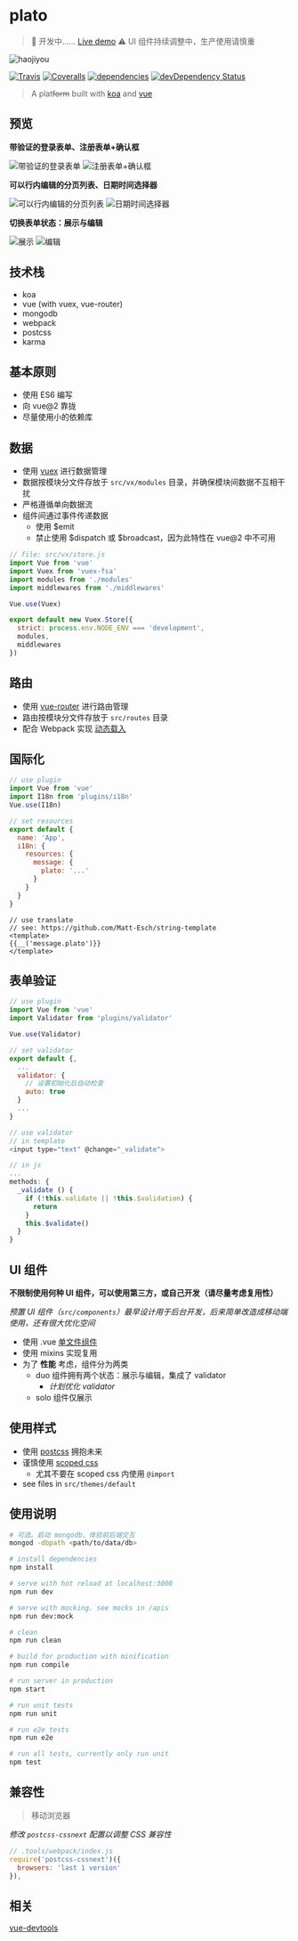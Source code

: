 # plato

> :construction: 开发中…… [Live demo](http://crossjs.com/plato)
> :warning: UI 组件持续调整中，生产使用请慎重

![haojiyou](http://hbimg.b0.upaiyun.com/c0b233344592936874714e5596736eb92ae8d3309ff4-QFVcuc_fw658)

[![Travis](https://img.shields.io/travis/crossjs/plato.svg?style=flat-square)](https://github.com/crossjs/plato)
[![Coveralls](https://img.shields.io/coveralls/crossjs/plato.svg?style=flat-square)](https://github.com/crossjs/plato)
[![dependencies](https://david-dm.org/crossjs/plato.svg?style=flat-square)](https://david-dm.org/crossjs/plato)
[![devDependency Status](https://david-dm.org/crossjs/plato/dev-status.svg?style=flat-square)](https://david-dm.org/crossjs/plato#info=devDependencies)

> A plat<del>form</del> built with [koa](http://koajs.com/) and [vue](http://vuejs.org/)

## 预览

**带验证的登录表单、注册表单+确认框**

![带验证的登录表单](http://hbimg.b0.upaiyun.com/bd60a51cde4f9c1d1c18f9be7cd3a0448bd5ad6b7dd8-F87zFf_fw658)
![注册表单+确认框](http://hbimg.b0.upaiyun.com/be8d2c825a1fece77f5ff6d4e2d2e73c22db5a455547-LIVZgZ_fw658)

**可以行内编辑的分页列表、日期时间选择器**

![可以行内编辑的分页列表](http://hbimg.b0.upaiyun.com/9d17dc8f928499be2485d52cd27175958be7467291a2-d8cDno_fw658)
![日期时间选择器](http://hbimg.b0.upaiyun.com/9f63c694c1f0ca1ea58b1a8ad606dffee21ab61b9875-ZKByyx_fw658)

**切换表单状态：展示与编辑**

![展示](http://hbimg.b0.upaiyun.com/1bb18b8877928e3d15fdcd1c36236b1e94fe6a5b6776-YrqPk3_fw658)
![编辑](http://hbimg.b0.upaiyun.com/ba816e5efee6e936939e07b61392a45eee5fca8c6bf7-kzLp53_fw658)

## 技术栈

- koa
- vue (with vuex, vue-router)
- mongodb
- webpack
- postcss
- karma

## 基本原则

- 使用 ES6 编写
- 向 vue@2 靠拢
- 尽量使用小的依赖库

## 数据

- 使用 [vuex](https://github.com/vuejs/vuex/) 进行数据管理
- 数据按模块分文件存放于 `src/vx/modules` 目录，并确保模块间数据不互相干扰
- 严格遵循单向数据流
- 组件间通过事件传递数据
  - 使用 $emit
  - 禁止使用 $dispatch 或 $broadcast，因为此特性在 vue@2 中不可用

``` js
// file: src/vx/store.js
import Vue from 'vue'
import Vuex from 'vuex-fsa'
import modules from './modules'
import middlewares from './middlewares'

Vue.use(Vuex)

export default new Vuex.Store({
  strict: process.env.NODE_ENV === 'development',
  modules,
  middlewares
})
```

## 路由

- 使用 [vue-router](https://github.com/vuejs/vue-router/) 进行路由管理
- 路由按模块分文件存放于 `src/routes` 目录
- 配合 Webpack 实现 [动态载入](http://router.vuejs.org/zh-cn/lazy.html)

## 国际化

``` js
// use plugin
import Vue from 'vue'
import I18n from 'plugins/i18n'
Vue.use(I18n)

// set resources
export default {
  name: 'App',
  i18n: {
    resources: {
      message: {
        plato: '...'
      }
    }
  }
}
```

``` vuex
// use translate
// see: https://github.com/Matt-Esch/string-template
<template>
{{__('message.plato')}}
</template>
```

## 表单验证

``` js
// use plugin
import Vue from 'vue'
import Validator from 'plugins/validator'

Vue.use(Validator)

// set validator
export default {,
  ...
  validator: {
    // 设置初始化后自动检查
    auto: true
  }
  ...
}

// use validator
// in template
<input type="text" @change="_validate">

// in js
...
methods: {
  _validate () {
    if (!this.validate || !this.$validation) {
      return
    }
    this.$validate()
  }
}
```

## UI 组件

**不限制使用何种 UI 组件，可以使用第三方，或自己开发（请尽量考虑复用性）**

*预置 UI 组件（`src/components`）最早设计用于后台开发，后来简单改造成移动端使用，还有很大优化空间*

- 使用 .vue [单文件组件](http://cn.vuejs.org/guide/application.html#单文件组件)
- 使用 mixins 实现复用
- 为了 **性能** 考虑，组件分为两类
  - duo 组件拥有两个状态：展示与编辑，集成了 validator
    - *计划优化 validator*
  - solo 组件仅展示

## 使用样式

- 使用 [postcss](http://postcss.org/) 拥抱未来
- 谨慎使用 [scoped css](http://vue-loader.vuejs.org/en/features/scoped-css.html)
  - 尤其不要在 scoped css 内使用 `@import`
- see files in `src/themes/default`

## 使用说明

``` bash
# 可选。启动 mongodb，体验前后端交互
mongod -dbpath <path/to/data/db>

# install dependencies
npm install

# serve with hot reload at localhost:3000
npm run dev

# serve with mocking. see mocks in /apis
npm run dev:mock

# clean
npm run clean

# build for production with minification
npm run compile

# run server in production
npm start

# run unit tests
npm run unit

# run e2e tests
npm run e2e

# run all tests, currently only run unit
npm test
```

## 兼容性

> 移动浏览器

*修改 `postcss-cssnext` 配置以调整 CSS 兼容性*

``` js
// .tools/webpack/index.js
require('postcss-cssnext')({
  browsers: 'last 1 version'
}),
```

## 相关

[vue-devtools](https://github.com/vuejs/vue-devtools)

